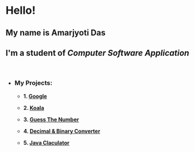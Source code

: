 # Hello!

## My name is **Amarjyoti Das**

## I'm a student of _Computer Software Application_

&nbsp;

- ### **My Projects:**

  - **1. [Google](google)**

  - **2. [Koala](koala)**

  - **3. [Guess The Number](gtn)**

  - **4. [Decimal & Binary Converter](dnb)**

  - **5. [Java Claculator](https://trinket.io/java/1001cdc854?showInstructions=true)**
